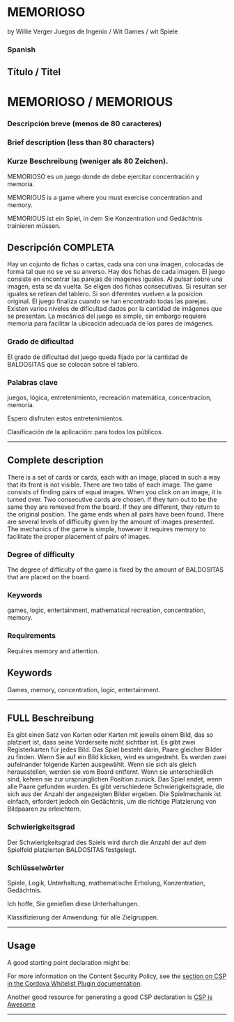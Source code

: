 # MEMORIOSO
by Willie Verger Juegos de Ingenio / Wit Games / wit Spiele


### Spanish

## Título / Titel
# MEMORIOSO / MEMORIOUS

### Descripción breve (menos de 80 caracteres)
### Brief description  (less than 80 characters)
### Kurze Beschreibung (weniger als 80 Zeichen).

MEMORIOSO es un juego donde de debe ejercitar concentración y memoria.

MEMORIOUS is a game where you must exercise concentration and memory.

MEMORIOUS ist ein Spiel, in dem Sie Konzentration und Gedächtnis trainieren müssen.


## Descripción COMPLETA
Hay un cojunto de fichas o cartas, cada una con una imagen, colocadas de forma tal que no se ve su anverso.
Hay dos fichas de cada imagen. El juego consiste en encontrar las parejas de imagenes iguales.
Al pulsar sobre una imagen, esta se da vuelta. Se eligen dos fichas consecutivas.
Si resultan ser iguales se retiran del tablero. Si son diferentes vuelven a la posicion original.
El juego finaliza cuando se han encontrado todas las parejas.
Existen varios niveles de dificultad dados por la cantidad de imágenes que se presentan.
La mecánica del juego es simple, sin embargo requiere memoria para facilitar la ubicación adecuada de los pares de imágenes.

### Grado de dificultad
El grado de dificultad del juego queda fijado por la cantidad de BALDOSITAS que se colocan sobre el tablero.

### Palabras clave
juegos, lógica, entretenimiento, recreación matemática, concentracion, memoria.

Espero disfruten estos entretenimientos.

Clasificación de la aplicación: para todos los públicos.

------------------------------------------------------------
## Complete description
There is a set of cards or cards, each with an image, placed in such a way that its front is not visible.
There are two tabs of each image. The game consists of finding pairs of equal images.
When you click on an image, it is turned over. Two consecutive cards are chosen.
If they turn out to be the same they are removed from the board. If they are different, they return to the original position.
The game ends when all pairs have been found.
There are several levels of difficulty given by the amount of images presented.
The mechanics of the game is simple, however it requires memory to facilitate the proper placement of pairs of images.

### Degree of difficulty
The degree of difficulty of the game is fixed by the amount of BALDOSITAS that are placed on the board.

### Keywords
games, logic, entertainment, mathematical recreation, concentration, memory.


### Requirements
Requires memory and attention.


## Keywords
Games, memory, concentration, logic, entertainment.

------------------------------------------------------------
## FULL Beschreibung
Es gibt einen Satz von Karten oder Karten mit jeweils einem Bild, das so platziert ist, dass seine Vorderseite nicht sichtbar ist.
Es gibt zwei Registerkarten für jedes Bild. Das Spiel besteht darin, Paare gleicher Bilder zu finden.
Wenn Sie auf ein Bild klicken, wird es umgedreht. Es werden zwei aufeinander folgende Karten ausgewählt.
Wenn sie sich als gleich herausstellen, werden sie vom Board entfernt. Wenn sie unterschiedlich sind, kehren sie zur ursprünglichen Position zurück.
Das Spiel endet, wenn alle Paare gefunden wurden.
Es gibt verschiedene Schwierigkeitsgrade, die sich aus der Anzahl der angezeigten Bilder ergeben.
Die Spielmechanik ist einfach, erfordert jedoch ein Gedächtnis, um die richtige Platzierung von Bildpaaren zu erleichtern.

### Schwierigkeitsgrad
Der Schwierigkeitsgrad des Spiels wird durch die Anzahl der auf dem Spielfeld platzierten BALDOSITAS festgelegt.

### Schlüsselwörter
Spiele, Logik, Unterhaltung, mathematische Erholung, Konzentration, Gedächtnis.


Ich hoffe, Sie genießen diese Unterhaltungen.

Klassifizierung der Anwendung: für alle Zielgruppen.

------------------------------------------------------------
## Usage

A good starting point declaration might be:

<meta http-equiv="Content-Security-Policy" content="default-src 'self' data: gap: 'unsafe-inline' https://ssl.gstatic.com; style-src 'self' 'unsafe-inline'; media-src *" />

For more information on the Content Security Policy, see the [section on CSP in the Cordova Whitelist Plugin documentation][cordova-plugin-whitelist-csp].

Another good resource for generating a good CSP declaration is [CSP is Awesome][csp-is-awesome]

[phonegap-cli-url]: http://github.com/phonegap/phonegap-cli
[cordova-app]: http://github.com/apache/cordova-app-hello-world
[bithound-img]: https://www.bithound.io/github/phonegap/phonegap-app-hello-world/badges/score.svg
[bithound-url]: https://www.bithound.io/github/phonegap/phonegap-app-hello-world
[config-xml]: https://github.com/phonegap/phonegap-template-hello-world/blob/master/config.xml
[index-html]: https://github.com/phonegap/phonegap-template-hello-world/blob/master/www/index.html
[cordova-whitelist-guide]: https://cordova.apache.org/docs/en/dev/guide/appdev/whitelist/index.html
[cordova-plugin-whitelist]: http://cordova.apache.org/docs/en/latest/reference/cordova-plugin-whitelist
[cordova-plugin-whitelist-csp]: http://cordova.apache.org/docs/en/latest/reference/cordova-plugin-whitelist#content-security-policy
[csp-is-awesome]: http://cspisawesome.com

------------------------------------------------------------

